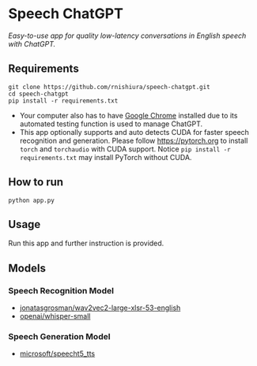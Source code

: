 # Speech ChatGPT
*Easy-to-use app for quality low-latency conversations in English speech with ChatGPT.*

## Requirements
```
git clone https://github.com/rnishiura/speech-chatgpt.git
cd speech-chatgpt
pip install -r requirements.txt
```
* Your computer also has to have [Google Chrome](https://www.google.com/chrome/) installed due to its automated testing function is used to manage ChatGPT.
* This app optionally supports and auto detects CUDA for faster speech recognition and generation. Please follow https://pytorch.org to install `torch` and `torchaudio` with CUDA support. Notice `pip install -r requirements.txt` may install PyTorch without CUDA.

## How to run
```
python app.py
```

## Usage
Run this app and further instruction is provided.

## Models

### Speech Recognition Model
* [jonatasgrosman/wav2vec2-large-xlsr-53-english](https://huggingface.co/jonatasgrosman/wav2vec2-large-xlsr-53-english)
* [openai/whisper-small](https://huggingface.co/openai/whisper-small)

### Speech Generation Model
* [microsoft/speecht5_tts](https://huggingface.co/microsoft/speecht5_tts)

